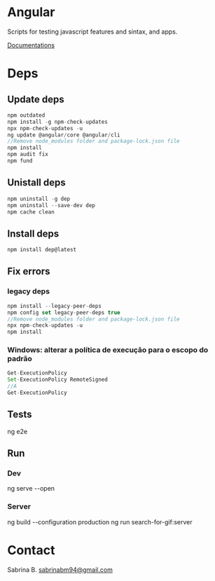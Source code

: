 # Angular

Scripts for testing javascript features and sintax, and apps.

[Documentations](https://github.com/sabrinabm94/angular/wiki)

# Deps

## Update deps
```js
npm outdated
npm install -g npm-check-updates
npx npm-check-updates -u
ng update @angular/core @angular/cli
//Remove node_modules folder and package-lock.json file
npm install
npm audit fix
npm fund
```

## Unistall deps
```js
npm uninstall -g dep
npm uninstall --save-dev dep
npm cache clean
```

## Install deps
```js
npm install dep@latest

```

## Fix errors
### legacy deps
```js
npm install --legacy-peer-deps
npm config set legacy-peer-deps true
//Remove node_modules folder and package-lock.json file
npx npm-check-updates -u
npm install
```

### Windows: alterar a política de execução para o escopo do padrão
```js
Get-ExecutionPolicy
Set-ExecutionPolicy RemoteSigned
//A
Get-ExecutionPolicy
```

## Tests
ng e2e

## Run
### Dev
ng serve --open

### Server
ng build --configuration production
ng run search-for-gif:server

# Contact

Sabrina B.
sabrinabm94@gmail.com

